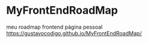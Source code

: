 # MyFrontEndRoadMap
meu roadmap frontend página pessoal
https://gustavocodigo.github.io/MyFrontEndRoadMap/
